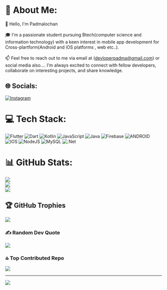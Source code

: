 # 💫 About Me:
👋 Hello, I'm Padmalochan<br><br>🎓 I'm a passionate student pursuing Btech(computer science and information technology) with a keen interest in mobile app development for Cross-plartform(Android and iOS platforms , web etc..).<br><br>📫 Feel free to reach out to me via email at (devloperpadma@gmail.com)  or social media also.... I'm always excited to connect with fellow developers, collaborate on interesting projects, and share knowledge.

## 🌐 Socials:
[![Instagram](https://img.shields.io/badge/Instagram-%23E4405F.svg?logo=Instagram&logoColor=white)](https://www.instagram.com/_itz.me_prince_/) 

# 💻 Tech Stack:
![Flutter](https://img.shields.io/badge/Flutter-%2302569B.svg?style=for-the-badge&logo=Flutter&logoColor=white) ![Dart](https://img.shields.io/badge/dart-%230175C2.svg?style=for-the-badge&logo=dart&logoColor=white) ![Kotlin](https://img.shields.io/badge/kotlin-%230095D5.svg?style=for-the-badge&logo=kotlin&logoColor=white) ![JavaScript](https://img.shields.io/badge/javascript-%23323330.svg?style=for-the-badge&logo=javascript&logoColor=%23F7DF1E) ![Java](https://img.shields.io/badge/java-%23ED8B00.svg?style=for-the-badge&logo=java&logoColor=white) ![Firebase](https://img.shields.io/badge/firebase-%23039BE5.svg?style=for-the-badge&logo=firebase) ![ANDROID](https://img.shields.io/badge/android-%2320232a.svg?style=for-the-badge&logo=android&logoColor=%a4c639) ![IOS](https://img.shields.io/badge/IOS-%2320232a.svg?style=for-the-badge&logo=apple&logoColor=white) ![NodeJS](https://img.shields.io/badge/node.js-6DA55F?style=for-the-badge&logo=node.js&logoColor=white) ![MySQL](https://img.shields.io/badge/mysql-%2300f.svg?style=for-the-badge&logo=mysql&logoColor=white) ![.Net](https://img.shields.io/badge/.NET-5C2D91?style=for-the-badge&logo=.net&logoColor=white)
# 📊 GitHub Stats:
![](https://github-readme-stats.vercel.app/api?username=Padmalochansahuu&theme=dark&hide_border=false&include_all_commits=false&count_private=false)<br/>
![](https://github-readme-streak-stats.herokuapp.com/?user=Padmalochansahuu&theme=dark&hide_border=false)<br/>
![](https://github-readme-stats.vercel.app/api/top-langs/?username=Padmalochansahuu&theme=dark&hide_border=false&include_all_commits=false&count_private=false&layout=compact)

## 🏆 GitHub Trophies
![](https://github-profile-trophy.vercel.app/?username=Padmalochansahuu&theme=radical&no-frame=false&no-bg=false&margin-w=4)

### ✍️ Random Dev Quote
![](https://quotes-github-readme.vercel.app/api?type=horizontal&theme=radical)

### 🔝 Top Contributed Repo
![](https://github-contributor-stats.vercel.app/api?username=Padmalochansahuu&limit=5&theme=dark&combine_all_yearly_contributions=true)

---
[![](https://visitcount.itsvg.in/api?id=Padmalochansahuu&icon=0&color=0)](https://visitcount.itsvg.in)

<!-- Proudly created with GPRM ( https://gprm.itsvg.in ) -->
